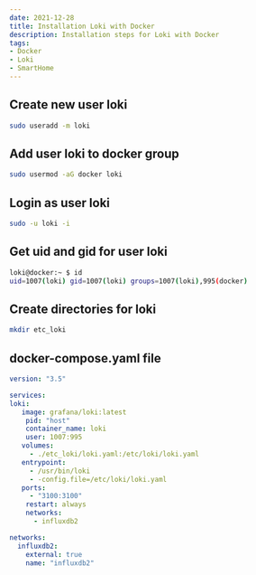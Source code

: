 ```yaml
---
date: 2021-12-28
title: Installation Loki with Docker
description: Installation steps for Loki with Docker
tags: 
- Docker
- Loki
- SmartHome
---
```


## Create new user loki

~~~bash
sudo useradd -m loki
~~~

## Add user loki to docker group

~~~bash
sudo usermod -aG docker loki
~~~

## Login as user loki

~~~bash
sudo -u loki -i
~~~

## Get uid and gid for user loki

~~~bash
loki@docker:~ $ id
uid=1007(loki) gid=1007(loki) groups=1007(loki),995(docker)
~~~

## Create directories for loki

~~~bash
mkdir etc_loki
~~~

## docker-compose.yaml file

~~~yaml
version: "3.5"

services:
loki:
   image: grafana/loki:latest
    pid: "host"
    container_name: loki
    user: 1007:995
   volumes:
     - ./etc_loki/loki.yaml:/etc/loki/loki.yaml
   entrypoint:
     - /usr/bin/loki
     - -config.file=/etc/loki/loki.yaml
   ports:
     - "3100:3100"
    restart: always
    networks:
      - influxdb2

networks:
  influxdb2:
    external: true
    name: "influxdb2"
~~~
